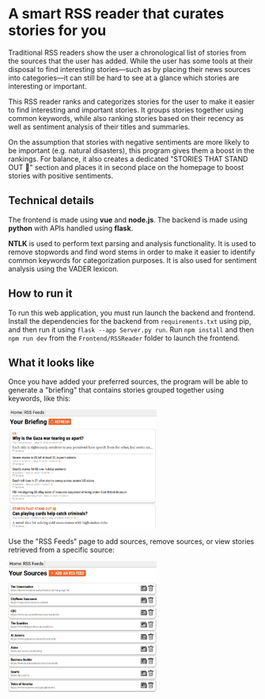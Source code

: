 # A smart RSS reader that curates stories for you
Traditional RSS readers show the user a chronological list of stories from the sources that the user has added. While the user has some tools at their disposal to find interesting stories—such as by placing their news sources into categories—it can still be hard to see at a glance which stories are interesting or important. 

This RSS reader ranks and categorizes stories for the user to make it easier to find interesting and important stories. It groups stories together using common keywords, while also ranking stories based on their recency as well as sentiment analysis of their titles and summaries. 

On the assumption that stories with negative sentiments are more likely to be important (e.g. natural disasters), this program gives them a boost in the rankings. For balance, it also creates a dedicated "STORIES THAT STAND OUT 🧐" section and places it in second place on the homepage to boost stories with positive sentiments.

## Technical details

The frontend is made using **vue** and **node.js**. The backend is made using **python** with APIs handled using **flask**.

**NTLK** is used to perform text parsing and analysis functionality. It is used to remove stopwords and find word stems in order to make it easier to identify common keywords for categorization purposes. It is also used for sentiment analysis using the VADER lexicon.

## How to run it
To run this web application, you must run launch the backend and frontend.
Install the dependencies for the backend from `requirements.txt` using pip, and then run it using `flask --app Server.py run`.
Run `npm install` and then `npm run dev` from the `Frontend/RSSReader` folder to launch the frontend.

## What it looks like
Once you have added your preferred sources, the program will be able to generate a "briefing" that contains stories grouped together using keywords, like this:

<img src="./Preview_Briefing.png" width="300"/>

Use the "RSS Feeds" page to add sources, remove sources, or view stories retrieved from a specific source:

<img src="./Preview_Sources.png" width="300"/>
